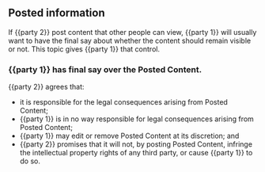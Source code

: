 ## Posted information

If {{party 2}} post content that other people can view, {{party 1}} will usually want to have the final say about whether the content should remain visible or not.  This topic gives {{party 1}} that control.

### {{party 1}} has final say over the Posted Content.

{{party 2}} agrees that:

- it is responsible for the legal consequences arising from Posted Content;
- {{party 1}} is in no way responsible for legal consequences arising from Posted Content;
- {{party 1}} may edit or remove Posted Content at its discretion; and
- {{party 2}} promises that it will not, by posting Posted Content, infringe the intellectual property rights of any third party, or cause {{party 1}} to do so.

